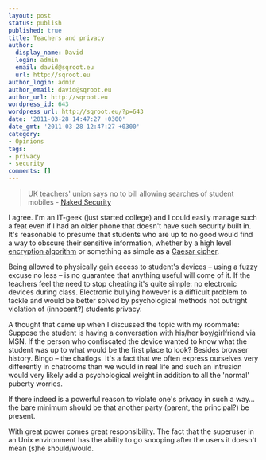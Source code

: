 ```yaml
---
layout: post
status: publish
published: true
title: Teachers and privacy
author:
  display_name: David
  login: admin
  email: david@sqroot.eu
  url: http://sqroot.eu
author_login: admin
author_email: david@sqroot.eu
author_url: http://sqroot.eu
wordpress_id: 643
wordpress_url: http://sqroot.eu/?p=643
date: '2011-03-28 14:47:27 +0300'
date_gmt: '2011-03-28 12:47:27 +0300'
category:
- Opinions
tags:
- privacy
- security
comments: []
---
```

<blockquote>
  UK teachers' union says no to bill allowing searches of student mobiles - <a href="http://nakedsecurity.sophos.com/2011/03/28/uk-teachers-say-no-to-searching-mobile-phones">Naked Security</a>

</blockquote>

I agree. I'm an IT-geek (just started college) and I could easily manage such a feat even if I had an older phone that doesn't have such security built in. It's reasonable to presume that students who are up to no good would find a way to obscure their sensitive information, whether by a high level <a href="http://en.wikipedia.org/wiki/Encryption">encryption algorithm</a> or something as simple as a <a href="http://en.wikipedia.org/wiki/Caesar_cipher">Caesar cipher</a>.


Being allowed to physically gain access to student's devices – using a fuzzy excuse no less – is no guarantee that anything useful will come of it. If the teachers feel the need to stop cheating it's quite simple: no electronic devices during class. Electronic bullying however is a difficult problem to tackle and would be better solved by psychological methods not outright violation of (innocent?) students privacy.


A thought that came up when I discussed the topic with my roommate:<br />
Suppose the student is having a conversation with his/her boy/girlfriend via MSN. If the person who confiscated the device wanted to know what the student was up to what would be the first place to look? Besides browser history. Bingo – the chatlogs. It's a fact that we often express ourselves very differently in chatrooms than we would in real life and such an intrusion would very likely add a psychological weight in addition to all the 'normal' puberty worries.


If there indeed is a powerful reason to violate one's privacy in such a way…the bare minimum should be that another party (parent, the principal?) be present.


With great power comes great responsibility. The fact that the superuser in an Unix environment has the ability to go snooping after the users it doesn't mean (s)he should/would.

